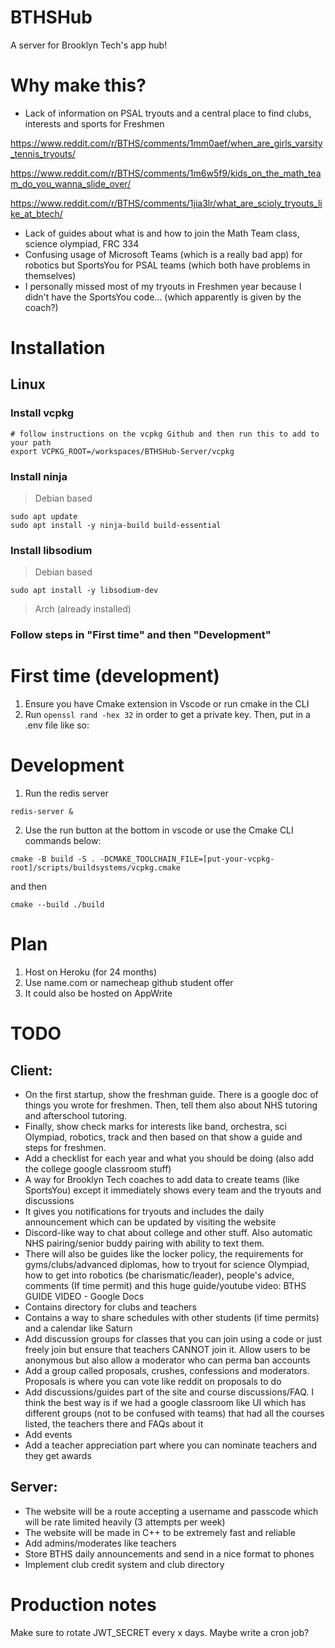 # BTHSHub
A server for Brooklyn Tech's app hub!

# Why make this?
- Lack of information on PSAL tryouts and a central place to find clubs, interests and sports for Freshmen

https://www.reddit.com/r/BTHS/comments/1mm0aef/when_are_girls_varsity_tennis_tryouts/

https://www.reddit.com/r/BTHS/comments/1m6w5f9/kids_on_the_math_team_do_you_wanna_slide_over/

https://www.reddit.com/r/BTHS/comments/1jia3lr/what_are_scioly_tryouts_like_at_btech/

- Lack of guides about what is and how to join the Math Team class, science olympiad, FRC 334
- Confusing usage of Microsoft Teams (which is a really bad app) for robotics but SportsYou for PSAL teams (which both have problems in themselves)
- I personally missed most of my tryouts in Freshmen year because I didn't have the SportsYou code... (which apparently is given by the coach?)

# Installation
## Linux
### Install vcpkg
```
# follow instructions on the vcpkg Github and then run this to add to your path
export VCPKG_ROOT=/workspaces/BTHSHub-Server/vcpkg
```
### Install ninja
> Debian based
```
sudo apt update
sudo apt install -y ninja-build build-essential
```
### Install libsodium
> Debian based
```
sudo apt install -y libsodium-dev
```
> Arch (already installed)
### Follow steps in "First time" and then "Development"

# First time (development)
1. Ensure you have Cmake extension in Vscode or run cmake in the CLI
2. Run ```openssl rand -hex 32``` in order to get a private key. Then, put in a .env file like so:
# Development
1. Run the redis server
```
redis-server &
```
2. Use the run button at the bottom in vscode or use the Cmake CLI commands below:
```
cmake -B build -S . -DCMAKE_TOOLCHAIN_FILE=[put-your-vcpkg-root]/scripts/buildsystems/vcpkg.cmake
```
and then
```
cmake --build ./build
```
# Plan
1. Host on Heroku (for 24 months)
2. Use name.com or namecheap github student offer
3. It could also be hosted on AppWrite
# TODO
## Client:
- On the first startup, show the freshman guide. There is a google doc of things you wrote for freshmen. Then, tell them also about NHS tutoring and afterschool tutoring. 
- Finally, show check marks for interests like band, orchestra, sci Olympiad, robotics, track and then based on that show a guide and steps for freshmen. 
- Add a checklist for each year and what you should be doing (also add the college google classroom stuff)
- A way for Brooklyn Tech coaches to add data to create teams (like SportsYou) except it immediately shows every team and the tryouts and discussions
- It gives you notifications for tryouts and includes the daily announcement which can be updated by visiting the website
- Discord-like way to chat about college and other stuff. Also automatic NHS pairing/senior buddy pairing with ability to text them.
- There will also be guides like the locker policy, the requirements for gyms/clubs/advanced diplomas, how to tryout for science Olympiad, how to get into robotics (be charismatic/leader), people's advice, comments (If time permit) and this huge guide/youtube video: BTHS GUIDE VIDEO - Google Docs
- Contains directory for clubs and teachers
- Contains a way to share schedules with other students (if time permits) and a calendar like Saturn
- Add discussion groups for classes that you can join using a code or just freely join but ensure that teachers CANNOT join it. Allow users to be anonymous but also allow a moderator who can perma ban accounts
- Add a group called proposals, crushes, confessions and moderators. Proposals is where you can vote like reddit on proposals to do
- Add discussions/guides part of the site and course discussions/FAQ. I think the best way is if we had a google classroom like UI which has different groups (not to be confused with teams) that had all the courses listed, the teachers there and FAQs about it
- Add events
- Add a teacher appreciation part where you can nominate teachers and they get awards
## Server:
- The website will be a route accepting a username and passcode which will be rate limited heavily (3 attempts per week)
- The website will be made in C++ to be extremely fast and reliable
- Add admins/moderates like teachers
- Store BTHS daily announcements and send in a nice format to phones
- Implement club credit system and club directory

# Production notes
Make sure to rotate JWT_SECRET every x days. Maybe write a cron job?
